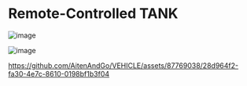 # Remote-Controlled TANK

![image](https://github.com/AitenAndGo/VEHICLE/assets/87769038/c1cfbe67-7920-4958-ac2d-40e76b3a842f)

![image](https://github.com/AitenAndGo/VEHICLE/assets/87769038/1844e013-5599-4300-a436-7c2a2ca80920)

https://github.com/AitenAndGo/VEHICLE/assets/87769038/28d964f2-fa30-4e7c-8610-0198bf1b3f04



